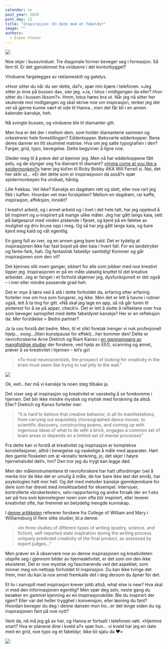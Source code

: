 ```yaml
---
calendar: ux
post_year: 2020
post_day: 11
title: "Inspirasjon: En date med et fabeldyr"
image: ""
authors:
  - Espen Staver
---
```

![](/assets/fabel-1-3.png)

Noe skjer i bussvinduet. Tre diagonale former beveger seg i formasjon. Så fem til. Er det gjenskinnet fra vinduene i det kontorbygget? 

Vinduene fargelegges av reklameskilt og gatelys. 

«Hvor sitter du når du ser dette, da?», spør min kjære i telefonen. «Jeg sitter jo inne på bussen da», sier jeg. «Ja, i lotus i midtgangen da eller? *Hvor* sitter du i bussen liksom?». Hmm, lotus høres bra ut. Når jeg nå sitter her skulende mot midtgangen og skal skrive noe om inspirasjon, tenker jeg det vel så gjerne kunne vært et ode til Hanna...men det får bli i en annen kalender kanskje, heh. 

Nå svingte bussen, og vinduene ble til diamanter gitt. 

Men hva er det der i mellom dem, som holder diamantene sammen og orkestrerer hele forestillingen? Edderkopper. Beksvarte edderkopper. Bena deres danner en litt skummel matrise. Hva om jeg satte typografien i den? Farger, grid, typo, bevegelse. Dette begynner å ligne noe. 

Gleder meg til å prøve det ut kjenner jeg. Men nå har edderkoppene fått pels, og de slynger seg fra diamant til diamant? [«Imma come at you like a spidermonkey!!»](https://www.youtube.com/watch?v=AfLtst6mC0Q) hører jeg kid’en til Ricky Bobby AKA Will Ferrell si. Nei, det her sklir ut... «Er det dette som er inspirasjooon da asså?» spør spidermonkeyen fra vinduet, hånlig. 

Lille frekkas. Vet ikke? Kanskje en dagdrøm rett og slett, eller noe rart jeg fikk i kaffen. Hvordan vet man forskjellen? Mellom en dagdrøm, rar kaffe, inspirasjon, affeksjon, innsikt?

I kreativt arbeid, og i annet arbeid og i livet i det hele tatt, har jeg opplevd å bli inspirert og u-inspirert på mange ulike måter. Jeg har gått langs kaia, sett på bølgesprut med vinden piskende i fjeset, og kjent på en følelse av mulighet og driv bruse opp i meg. Og så har jeg gått langs kaia, og bare kjent meg kald og våt egentlig. 

En gang full av iver, og en annen gang bare kald. Det er tydelig at inspirasjonen ikke har fast bopel på den kaia i hvert fall. For en landstryker og fante-fark, hah. Og fantastisk fabeldyr samtidig! Kommer og går inspirasjonen som den vil? 

Det kjennes slik noen ganger, sikkert for alle som jobber med noe kreativt tipper jeg. Inspirasjonen er på en måte uløselig knyttet til det kreative arbeidet. Jeg er fanget i et forhold skjønner jeg, dysfunksjonelt er det også – i mer eller mindre passende grad heh. 

Det er mye å lære ved å stå i dette forholdet da, erfaring etter erfaring forteller noe om hva som fungerer, og ikke. Men det er lett å havne i rutiner også, lett å ta ting for gitt. «Nå skal jeg lage en app, så nå går turen til pinterest for å se på apper, check!». Det er lett å slutte å reflektere over hva som beveger samspillet med dette fabeldyret kanskje? Her er en refleksjon da: Mer forståelse = Bedre partner? 

Ja la oss forstå det bedre. Men, til et slikt foretak trenger vi nok profesjonell hjelp... ooog...(liten kunstpause for effekt)...her kommer den!  Dette er nevroforskerne Arne Dietrich og Riam Kanso i [en gjennomgang av mangfoldige studier](https://pdfs.semanticscholar.org/6cf6/ab06e974be445b89df045694ce0c4c4a39f8.pdf) der forskere, ved hjelp av EEG, scanning og annet, prøver å se kreativitet i hjernen – let’s go!

> «To most neuroscientists, the prospect of looking for creativity in the brain must seem like trying to nail jelly to the wall.” 

![](/assets/jellobrain.png)

Ok, eeh…her må vi kanskje ta noen steg tilbake ja. 

Det viser seg at inspirasjon og kreativitet er vanskelig å se forekomme i hjernen. Det blir ikke mindre mystisk og mytisk med forskning da altså. Eller? Dietrich og Kanso forteller mer:

>  “It is hard to believe that creative behavior, in all its manifestations, from carrying out exquisitely choreographed dance moves, to scientific discovery, constructing poems, and coming up with ingenious ideas of what to do with a brick, engages a common set of brain areas or depends on a limited set of mental processes”

Fra dette kan vi forstå at kreativitet og inspirasjon er komplekse konstellasjoner, alltid i bevegelse og vaskelige å måle med apparater. Hørt den gamle floskelen om at «kreativ tenkning, jo, det skjer i høyre hjernehalvdel det!», hm? Den tror jeg du trygt kan legge død. 

Men der måleinstrumentene til nevroforskere har hatt utfordringer (vel å merke tror de ikke det er umulig å måle, de har bare ikke løst det ennå), har psykologien hatt mer hell. Og det med metoder kanskje gjennkjennbare for dere som har drevet med innsiktsarbeid for eksempel. Intervjuer, kontrollerte «brukertester», selv-rapportering og andre forsøk der en f.eks ser på hva som kjennetegner noen som ofte blir inspirert, eller leverer kreativitet ofte, har fremmet en betydelig mengde kunnskap. 

I [denne artikkelen](https://www.frontiersin.org/articles/10.3389/fnhum.2014.00436/full#B61) refererer forskere fra College of William and Mary i Williamsburg til flere slike studier, bl.a denne:

> «In three studies of different types of writing (poetry, science, and fiction), self-reported state inspiration during the writing process uniquely predicted creativity of the final product, as assessed by expert judges…”

Men prøver en å observere noe av denne inspirasjonen og kreativiteten utspille seg i gjennom bilder av hjerneaktivitet, er det som om den ikke eksisterer. Det er noe mystisk og fascinerende ved det aspektet, som minner meg om nettopp forholdet til inspirasjon. Du kan ikke tvinge det frem, men du kan la noe annet fremkalle det i deg dersom du åpner for det.

Et liv i samspill med inspirasjon krever jobb altså, what else is new? Hva skal vi med den informasjonen egentlig? Men spør deg selv, neste gang du besøker en gammel kjenning av en inspirasjonskilde: Ble du inspirert der igjen? Eller var det heller trygghet i konvensjon, eller løsning du fant? Hvordan beveger du deg i denne dansen mon tro...er det lenge siden du og inspirasjonen fant på noe nytt?

Vent da, nå må jeg gå av her, og Hanna er fortsatt i telefonen vøtt. «Hjemme snart? Hva er planene dine i kveld a?» spør hun... «i kveld har jeg en date med en grid, noe typo og et fabeldyr, ikke bli sjalu da ❤️»

![](/assets/diamonds-1.png)